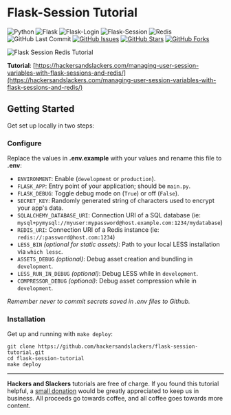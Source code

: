 # Flask-Session Tutorial

![Python](https://img.shields.io/badge/Python-v^3.10-blue.svg?logo=python&longCache=true&logoColor=white&colorB=5e81ac&style=flat-square&colorA=4c566a)
![Flask](https://img.shields.io/badge/Flask-v^2.3.3-blue.svg?longCache=true&logo=flask&style=flat-square&logoColor=white&colorB=5e81ac&colorA=4c566a)
![Flask-Login](https://img.shields.io/badge/Flask--Login-v0.6.2-blue.svg?longCache=true&logo=flask&style=flat-square&logoColor=white&colorB=5e81ac&colorA=4c566a)
![Flask-Session](https://img.shields.io/badge/Flask--Session-v0.5.0-blue.svg?longCache=true&logo=flask&style=flat-square&logoColor=white&colorB=5e81ac&colorA=4c566a)
![Redis](https://img.shields.io/badge/Redis-v5.0.0-red.svg?longCache=true&style=flat-square&logo=redis&logoColor=white&colorA=4c566a&colorB=bf616a)
![GitHub Last Commit](https://img.shields.io/github/last-commit/google/skia.svg?style=flat-square&colorA=4c566a&colorB=a3be8c&logo=GitHub)
[![GitHub Issues](https://img.shields.io/github/issues/hackersandslackers/flask-session-tutorial.svg?style=flat-square&colorA=4c566a&logo=GitHub&colorB=ebcb8b)](https://github.com/hackersandslackers/flask-session-tutorial/issues)
[![GitHub Stars](https://img.shields.io/github/stars/hackersandslackers/flask-session-tutorial.svg?style=flat-square&colorA=4c566a&logo=GitHub&colorB=ebcb8b)](https://github.com/hackersandslackers/flask-session-tutorial/stargazers)
[![GitHub Forks](https://img.shields.io/github/forks/hackersandslackers/flask-session-tutorial.svg?style=flat-square&colorA=4c566a&logo=GitHub&colorB=ebcb8b)](https://github.com/hackersandslackers/flask-session-tutorial/network)

![Flask Session Redis Tutorial](https://github.com/hackersandslackers/flask-session-tutorial/blob/master/.github/flask-session2@2x.jpg?raw=true)

**Tutorial**: [https://hackersandslackers.com/managing-user-session-variables-with-flask-sessions-and-redis/](https://hackersandslackers.com/managing-user-session-variables-with-flask-sessions-and-redis/)

## Getting Started

Get set up locally in two steps:

### Configure

Replace the values in **.env.example** with your values and rename this file to **.env**:

* `ENVIRONMENT`: Enable (`development` or `production`).
* `FLASK_APP`: Entry point of your application; should be `main.py`.
* `FLASK_DEBUG`: Toggle debug mode on (`True`) or off (`False`).
* `SECRET_KEY`: Randomly generated string of characters used to encrypt your app's data.
* `SQLALCHEMY_DATABASE_URI`: Connection URI of a SQL database (ie: `mysql+pymysql://myuser:mypassword@host.example.com:1234/mydatabase`)
* `REDIS_URI`: Connection URI of a Redis instance (ie: `redis://:password@host.com:1234`)
* `LESS_BIN` *(optional for static assets)*: Path to your local LESS installation via `which lessc`.
* `ASSETS_DEBUG` *(optional)*: Debug asset creation and bundling in `development`.
* `LESS_RUN_IN_DEBUG` *(optional)*: Debug LESS while in `development`.
* `COMPRESSOR_DEBUG` *(optional)*: Debug asset compression while in `development`.

*Remember never to commit secrets saved in .env files to Github.*

### Installation

Get up and running with `make deploy`:

```shell
git clone https://github.com/hackersandslackers/flask-session-tutorial.git
cd flask-session-tutorial
make deploy
```

-----

**Hackers and Slackers** tutorials are free of charge. If you found this tutorial helpful, a [small donation](https://www.buymeacoffee.com/hackersslackers) would be greatly appreciated to keep us in business. All proceeds go towards coffee, and all coffee goes towards more content.
